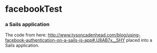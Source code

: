 # facebookTest
### a Sails application

The code from here: http://www.tysoncadenhead.com/blog/using-facebook-authentication-on-a-sails-js-app#.U8AB7x__5HY placed into a Sails application.
